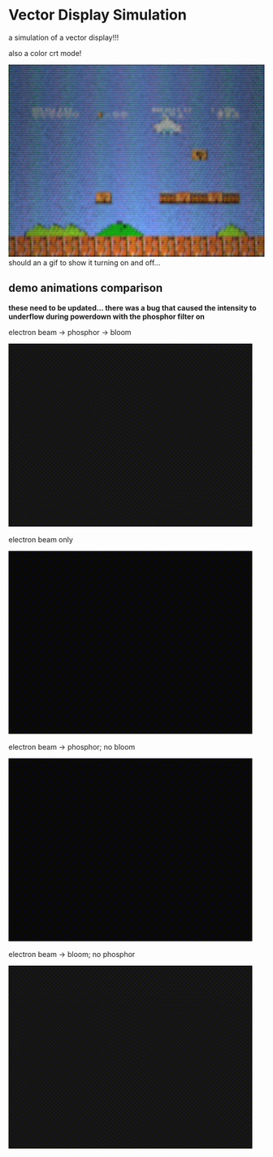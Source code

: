 # Vector Display Simulation

a simulation of a vector display!!!

also a color crt mode!

![Color TV](tv.png)
should an a gif to show it turning on and off...

## demo animations comparison

**these need to be updated... there was a bug that caused the intensity to underflow during powerdown with the phosphor filter on**

electron beam -> phosphor -> bloom

![All effects](all.gif)


electron beam only

![Pure electron beam](none.gif)

electron beam -> phosphor; no bloom

![No bloom](phosphor.gif)


electron beam -> bloom; no phosphor

![No hhosphor](bloom.gif)

